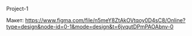Project-1

Макет: https://www.figma.com/file/n5meY8ZtAkOVtqoy0D4sC8/Online?type=design&node-id=0-1&mode=design&t=6jvqutDPmPAOAbnv-0
